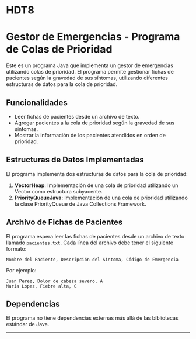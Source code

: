 # HDT8
# Gestor de Emergencias - Programa de Colas de Prioridad

Este es un programa Java que implementa un gestor de emergencias utilizando colas de prioridad. El programa permite gestionar fichas de pacientes según la gravedad de sus síntomas, utilizando diferentes estructuras de datos para la cola de prioridad.

## Funcionalidades

- Leer fichas de pacientes desde un archivo de texto.
- Agregar pacientes a la cola de prioridad según la gravedad de sus síntomas.
- Mostrar la información de los pacientes atendidos en orden de prioridad.

## Estructuras de Datos Implementadas

El programa implementa dos estructuras de datos para la cola de prioridad:

1. **VectorHeap**: Implementación de una cola de prioridad utilizando un Vector como estructura subyacente.
2. **PriorityQueueJava**: Implementación de una cola de prioridad utilizando la clase PriorityQueue de Java Collections Framework.

## Archivo de Fichas de Pacientes

El programa espera leer las fichas de pacientes desde un archivo de texto llamado `pacientes.txt`. Cada línea del archivo debe tener el siguiente formato:

```
Nombre del Paciente, Descripción del Síntoma, Código de Emergencia
```

Por ejemplo:

```
Juan Perez, Dolor de cabeza severo, A
Maria Lopez, Fiebre alta, C
```

## Dependencias

El programa no tiene dependencias externas más allá de las bibliotecas estándar de Java.

---